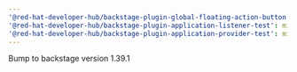 ```yaml
---
'@red-hat-developer-hub/backstage-plugin-global-floating-action-button': minor
'@red-hat-developer-hub/backstage-plugin-application-listener-test': minor
'@red-hat-developer-hub/backstage-plugin-application-provider-test': minor
---
```


Bump to backstage version 1.39.1
